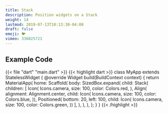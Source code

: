 ```yaml
---
title: Stack
description: Position widgets on a Stack
weight: 14
lastmod: 2019-07-13T10:13:30-04:00
draft: false
emoji: 🐦
vimeo: 336025721
---
```


## Example Code

{{< file "dart" "main.dart" >}}
{{< highlight dart >}}
class MyApp extends StatelessWidget {
 @override
 Widget build(BuildContext context) {
   return MaterialApp(
     home: Scaffold(
       body: SizedBox.expand(
         child: Stack(
           children: <Widget>[
             Icon(
               Icons.camera,
               size: 100,
               color: Colors.red,
             ),
             Align(
                 alignment: Alignment.center,
                 child: Icon(
                   Icons.camera,
                   size: 100,
                   color: Colors.blue,
                 )),
             Positioned(
                 bottom: 20,
                 left: 100,
                 child: Icon(
                   Icons.camera,
                   size: 100,
                   color: Colors.green,
                 ))
           ],
         ),
       ),
     ),
   );
 }
}
{{< /highlight >}}